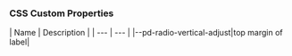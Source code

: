 <h3>CSS Custom Properties</h3>
| Name | Description |
 | --- | --- |
|--pd-radio-vertical-adjust|top margin of label|